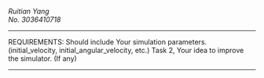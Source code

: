 _Ruitian Yang_  
_No. 3036410718_

---

REQUIREMENTS:
Should include
Your simulation parameters. (initial_velocity, initial_angular_velocity, etc.)
Task 2, Your idea to improve the simulator. (If any)

---

